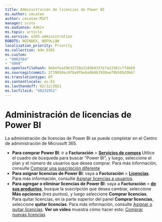 ```yaml
---
title: Administración de licencias de Power BI
ms.author: cmcatee
author: cmcatee-MSFT
manager: scotv
ms.audience: Admin
ms.topic: article
ms.service: o365-administration
ROBOTS: NOINDEX, NOFOLLOW
localization_priority: Priority
ms.collection: Adm_O365
ms.custom:
- "9002564"
- "4969"
ms.openlocfilehash: 8e6efea39e32720a22ddb4337e7a23381cff4bb9
ms.sourcegitcommit: 2f39850ac0fba9fbeba9b8b7939ae79b505d3b67
ms.translationtype: HT
ms.contentlocale: es-ES
ms.lasthandoff: 02/12/2021
ms.locfileid: "50231952"
---
```

# <a name="power-bi-license-management"></a>Administración de licencias de Power BI

La administración de licencias de Power BI se puede completar en el Centro de administración de Microsoft 365.

- **Para comprar Power BI**: ir a **Facturación** \> **[ Servicios de compra](https://go.microsoft.com/fwlink/p/?linkid=868433)** Utilice el cuadro de búsqueda para buscar "Power BI", y luego, seleccione el plan y el número de usuarios que desea comprar. Para más información, consulte [Comprar una suscripción diferente](https://docs.microsoft.com/microsoft-365/commerce/try-or-buy-microsoft-365#buy-a-different-subscription)
- **Para asignar licencias de Power BI**: vaya a **Facturación** > **[Licencias](https://go.microsoft.com/fwlink/p/?linkid=842264)**. Para más información, consulte [Asignar licencias a usuarios](https://docs.microsoft.com/microsoft-365/admin/manage/assign-licenses-to-users).
- **Para agregar o eliminar licencias de Power BI**: vaya a **Facturación** > **[ de sus productos](https://go.microsoft.com/fwlink/p/?linkid=842054)**, busque la suscripción que desea cambiar, seleccione **Más opciones** (tres puntos), y luego seleccione **Comprar licencias**. Para quitar licencias, en la parte superior del panel **Comprar licencias**, seleccione **quitar licencias**. Para más información, consulte [Asignar o quitar licencias](https://docs.microsoft.com/microsoft-365/commerce/licenses/buy-licenses).
**Ver un vídeo** muestra cómo hacer esto: [Comprar nuevas licencias](https://go.microsoft.com/fwlink/p/?linkid=2154857)